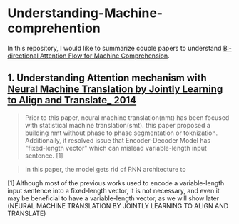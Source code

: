 # Understanding-Machine-comprehention

In this repository, I would like to summarize couple papers to understand [Bi-directional Attention Flow for Machine Comprehension](https://arxiv.org/abs/1611.01603).
## 1. Understanding Attention mechanism with [Neural Machine Translation by Jointly Learning to Align and Translate_ 2014](https://arxiv.org/abs/1409.0473)
> Prior to this paper, neural machine translation(nmt) has been focused with statistical machine translation(smt). this paper proposed a building nmt without phase to phase segmentation or toknization. Additionally, it resolved issue that Encoder-Decoder Model has "fixed-length vector" which can mislead variable-length input sentence. [1]

> In this paper, the model gets rid of RNN architecture to

[1] Although most of the previous works used to encode a variable-length input sentence into a fixed-length vector, it is not necessary, and even it may be beneficial to have a variable-length vector, as we will show later (NEURAL MACHINE TRANSLATION BY JOINTLY LEARNING TO ALIGN AND TRANSLATE)
